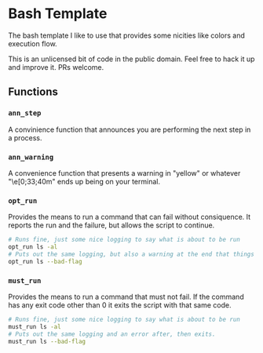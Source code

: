 # Bash Template

The bash template I like to use that provides some nicities like colors and execution flow.

This is an unlicensed bit of code in the public domain. Feel free to hack it up and improve it. PRs welcome.

## Functions

### `ann_step`

A convinience function that announces you are performing the next step in a process.

### `ann_warning`

A convenience function that presents a warning in "yellow" or whatever "\e\[0;33;40m" ends up being on your terminal.

### `opt_run`

Provides the means to run a command that can fail without consiquence. It reports the run and the failure, but allows the script to continue.

```bash
# Runs fine, just some nice logging to say what is about to be run
opt_run ls -al
# Puts out the same logging, but also a warning at the end that things went wrong
opt_run ls --bad-flag
```

### `must_run`

Provides the means to run a command that must not fail. If the command has any exit code other than 0 it exits the script with that same code.

```bash
# Runs fine, just some nice logging to say what is about to be run
must_run ls -al
# Puts out the same logging and an error after, then exits.
must_run ls --bad-flag
```
